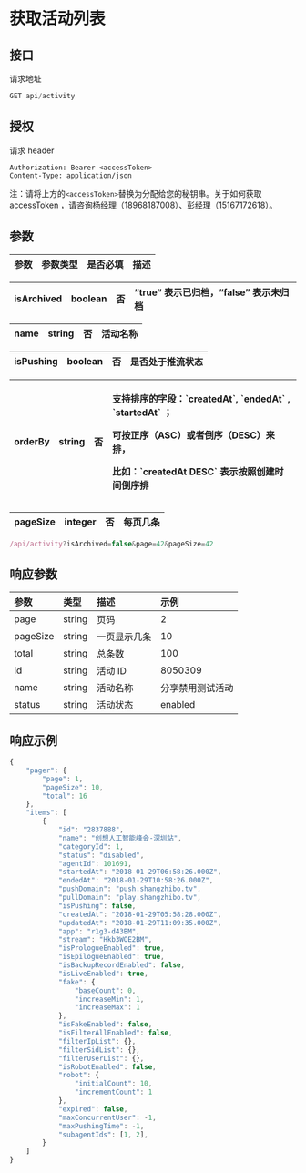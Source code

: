 # 获取活动列表

## 接口

请求地址

```javascript
GET api/activity
```

## 授权

请求 header

```http
Authorization: Bearer <accessToken>
Content-Type: application/json
```

注：请将上方的`<accessToken>`替换为分配给您的秘钥串。关于如何获取 accessToken ，请咨询杨经理（18968187008）、彭经理（15167172618）。

## 参数

| 参数 | 参数类型 | 是否必填 | 描述 |
| :--- | :--- | :--- | :--- |


| isArchived | boolean | 否 | “true“ 表示已归档，“false” 表示未归档 |
| :--- | :--- | :--- | :--- |


| name | string | 否 | 活动名称 |
| :--- | :--- | :--- | :--- |


| isPushing | boolean | 否 | 是否处于推流状态 |
| :--- | :--- | :--- | :--- |


<table>
  <thead>
    <tr>
      <th style="text-align:left">orderBy</th>
      <th style="text-align:left">string</th>
      <th style="text-align:left">&#x5426;</th>
      <th style="text-align:left">
        <p>&#x652F;&#x6301;&#x6392;&#x5E8F;&#x7684;&#x5B57;&#x6BB5;&#xFF1A;`createdAt`,
          `endedAt` , `startedAt` &#xFF1B;</p>
        <p>&#x53EF;&#x6309;&#x6B63;&#x5E8F;&#xFF08;ASC&#xFF09;&#x6216;&#x8005;&#x5012;&#x5E8F;&#xFF08;DESC&#xFF09;&#x6765;&#x6392;&#xFF0C;</p>
        <p>&#x6BD4;&#x5982;&#xFF1A;`createdAt DESC` &#x8868;&#x793A;&#x6309;&#x7167;&#x521B;&#x5EFA;&#x65F6;&#x95F4;&#x5012;&#x5E8F;&#x6392;</p>
      </th>
    </tr>
  </thead>
  <tbody></tbody>
</table>

| pageSize | integer | 否 | 每页几条 |
| :--- | :--- | :--- | :--- |


```javascript
/api/activity?isArchived=false&page=42&pageSize=42
```

## 响应参数

| 参数 | 类型 | 描述 | 示例 |
| :--- | :--- | :--- | :--- |
| page | string | 页码 | 2 |
| pageSize | string | 一页显示几条 | 10 |
| total | string | 总条数 | 100 |
| id | string | 活动 ID | 8050309 |
| name | string | 活动名称 | 分享禁用测试活动 |
| status | string | 活动状态 | enabled |

## 响应示例

```javascript
{
    "pager": {
        "page": 1,
        "pageSize": 10,
        "total": 16
    },
    "items": [
        {
            "id": "2837888",
            "name": "创想人工智能峰会-深圳站",
            "categoryId": 1,
            "status": "disabled",
            "agentId": 101691,
            "startedAt": "2018-01-29T06:58:26.000Z",
            "endedAt": "2018-01-29T10:58:26.000Z",
            "pushDomain": "push.shangzhibo.tv",
            "pullDomain": "play.shangzhibo.tv",
            "isPushing": false,
            "createdAt": "2018-01-29T05:58:28.000Z",
            "updatedAt": "2018-01-29T11:09:35.000Z",
            "app": "r1g3-d43BM",
            "stream": "Hkb3WOE2BM",
            "isPrologueEnabled": true,
            "isEpilogueEnabled": true,
            "isBackupRecordEnabled": false,
            "isLiveEnabled": true,
            "fake": {
                "baseCount": 0,
                "increaseMin": 1,
                "increaseMax": 1
            },
            "isFakeEnabled": false,
            "isFilterAllEnabled": false,
            "filterIpList": {},
            "filterSidList": {},
            "filterUserList": {},
            "isRobotEnabled": false,
            "robot": {
                "initialCount": 10,
                "incrementCount": 1
            },
            "expired": false,
            "maxConcurrentUser": -1,
            "maxPushingTime": -1,
            "subagentIds": [1, 2],
        }
    ]
}
```

